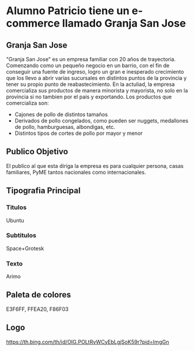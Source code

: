 # Alumno Patricio tiene un e-commerce llamado Granja San Jose
## Granja San Jose
 "Granja San Jose" es un empresa familiar con 20 años de trayectoria. Comenzando como un pequeño negocio en un barrio, con el fin de conseguir una fuente de ingreso, logro un gran e inesperado crecimiento que los llevo a abrir varias sucursales en distintos puntos de la provincia y tener su propio punto de reabastecimiento. En la actuliad, la empresa comercializa sus productos de manera minorista y mayorista, no solo en la provincia si no tambien por el pais y exportando.
 Los productos que comercializa son:
 * Cajones de pollo de distintos tamaños
 * Derivados de pollo congelados, como pueden ser nuggets, medallones de pollo, hamburguesas, albondigas, etc.
 * Distintos tipos de cortes de pollo por mayor y menor
## Publico Objetivo
 El publico al que esta diriga la empresa es para cualquier persona, casas familiares, PyME tantos nacionales como internacionales.
## Tipografia Principal
 ### Titulos
 Ubuntu
 ### Subtitulos 
 Space+Grotesk
 ### Texto
 Arimo
## Paleta de colores
E3F6FF, FFEA20, F86F03
## Logo
https://th.bing.com/th/id/OIG.POLtRvWCyEbLgjSoK59r?pid=ImgGn
